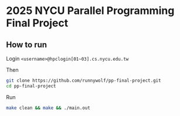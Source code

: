 # 2025 NYCU Parallel Programming Final Project

## How to run
Login `<username>@hpclogin[01~03].cs.nycu.edu.tw`

Then
```sh
git clone https://github.com/runnywolf/pp-final-project.git
cd pp-final-project
```

Run
```sh
make clean && make && ./main.out
```
